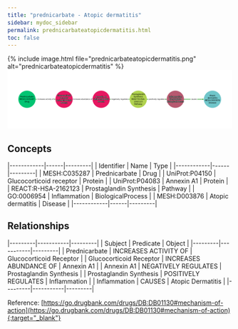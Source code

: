 ```yaml
---
title: "prednicarbate - Atopic dermatitis"
sidebar: mydoc_sidebar
permalink: prednicarbateatopicdermatitis.html
toc: false 
---
```


{% include image.html file="prednicarbateatopicdermatitis.png" alt="prednicarbateatopicdermatitis" %}![Path Visualization](/images/prednicarbateatopicdermatitis.png)

## Concepts

|------------|------|---------|
| Identifier | Name | Type    |
|------------|------|---------|
| MESH:C035287 | Prednicarbate | Drug |
| UniProt:P04150 | Glucocorticoid receptor | Protein |
| UniProt:P04083 | Annexin A1 | Protein |
| REACT:R-HSA-2162123 | Prostaglandin Synthesis | Pathway |
| GO:0006954 | Inflammation | BiologicalProcess |
| MESH:D003876 | Atopic dermatitis | Disease |
|------------|------|---------|

## Relationships

|---------|-----------|---------|
| Subject | Predicate | Object  |
|---------|-----------|---------|
| Prednicarbate | INCREASES ACTIVITY OF | Glucocorticoid Receptor |
| Glucocorticoid Receptor | INCREASES ABUNDANCE OF | Annexin A1 |
| Annexin A1 | NEGATIVELY REGULATES | Prostaglandin Synthesis |
| Prostaglandin Synthesis | POSITIVELY REGULATES | Inflammation |
| Inflammation | CAUSES | Atopic Dermatitis |
|---------|-----------|---------|

Reference: [https://go.drugbank.com/drugs/DB:DB01130#mechanism-of-action](https://go.drugbank.com/drugs/DB:DB01130#mechanism-of-action){:target="_blank"}